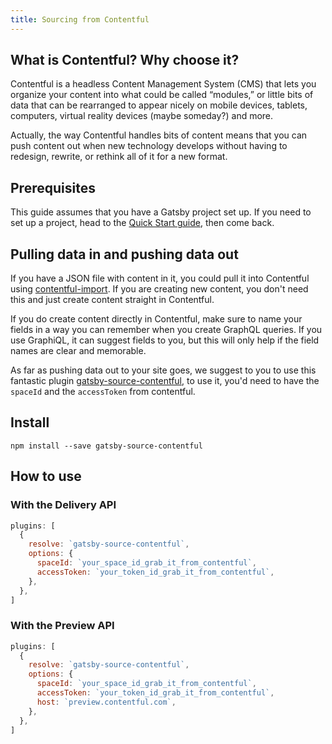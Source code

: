```yaml
---
title: Sourcing from Contentful
---
```


## What is Contentful? Why choose it?

Contentful is a headless Content Management System (CMS) that lets you organize your content into what could be called “modules,” or little bits of data that can be rearranged to appear nicely on mobile devices, tablets, computers, virtual reality devices (maybe someday?) and more.

Actually, the way Contentful handles bits of content means that you can push content out when new technology develops without having to redesign, rewrite, or rethink all of it for a new format.

## Prerequisites

This guide assumes that you have a Gatsby project set up. If you need to set up a project, head to the [Quick Start guide](/docs/quick-start/), then come back.

## Pulling data in and pushing data out

If you have a JSON file with content in it, you could pull it into Contentful using [contentful-import](https://github.com/contentful/contentful-import). If you are creating new content, you don't need this and just create content straight in Contentful.

If you do create content directly in Contentful, make sure to name your fields in a way you can remember when you create GraphQL queries. If you use GraphiQL, it can suggest fields to you, but this will only help if the field names are clear and memorable.

As far as pushing data out to your site goes, we suggest to you to use this fantastic plugin [gatsby-source-contentful](https://www.npmjs.com/package/gatsby-source-contentful), to use it, you'd need to have the `spaceId` and the `accessToken` from contentful.

## Install

```shell
npm install --save gatsby-source-contentful
```

## How to use

### With the Delivery API

```javascript:title=gatsby-config.js
plugins: [
  {
    resolve: `gatsby-source-contentful`,
    options: {
      spaceId: `your_space_id_grab_it_from_contentful`,
      accessToken: `your_token_id_grab_it_from_contentful`,
    },
  },
]
```

### With the Preview API

```javascript:title=gatsby-config.js
plugins: [
  {
    resolve: `gatsby-source-contentful`,
    options: {
      spaceId: `your_space_id_grab_it_from_contentful`,
      accessToken: `your_token_id_grab_it_from_contentful`,
      host: `preview.contentful.com`,
    },
  },
]
```
